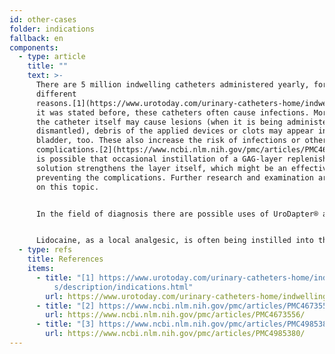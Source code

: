 ```yaml
---
id: other-cases
folder: indications
fallback: en
components:
  - type: article
    title: ""
    text: >-
      There are 5 million indwelling catheters administered yearly, for several
      different
      reasons.[1](https://www.urotoday.com/urinary-catheters-home/indwelling-catheters/description/indications.html) As
      it was stated before, these catheters often cause infections. Moreover,
      the catheter itself may cause lesions (when it is being administered or
      dismantled), debris of the applied devices or clots may appear in the
      bladder, too. These also increase the risk of infections or other
      complications.[2](https://www.ncbi.nlm.nih.gov/pmc/articles/PMC4673556/),[3](https://www.ncbi.nlm.nih.gov/pmc/articles/PMC4985380/) It
      is possible that occasional instillation of a GAG-layer replenisher
      solution strengthens the layer itself, which might be an effective way for
      preventing the complications. Further research and examination are needed
      on this topic.


      In the field of diagnosis there are possible uses of UroDapter® as well. Retrograde urethrography, for example is usually performed with a catheter with which the contrast materials needed for imaging are delivered. In certain cases, the administration of these materials to the urethra too might reveal additional information.


      Lidocaine, as a local analgesic, is often being instilled into the bladder in many different conditions. Regardless of the condition being treated UroDapter® can be beneficial to deliver lidocaine. It is an additional advantage that the drug affects the urethra, too, since in many urinary conditions patients experience pain in that area as well.
  - type: refs
    title: References
    items:
      - title: "[1] https://www.urotoday.com/urinary-catheters-home/indwelling-catheter\
          s/description/indications.html"
        url: https://www.urotoday.com/urinary-catheters-home/indwelling-catheters/description/indications.html
      - title: "[2] https://www.ncbi.nlm.nih.gov/pmc/articles/PMC4673556/"
        url: https://www.ncbi.nlm.nih.gov/pmc/articles/PMC4673556/
      - title: "[3] https://www.ncbi.nlm.nih.gov/pmc/articles/PMC4985380/"
        url: https://www.ncbi.nlm.nih.gov/pmc/articles/PMC4985380/
---
```

